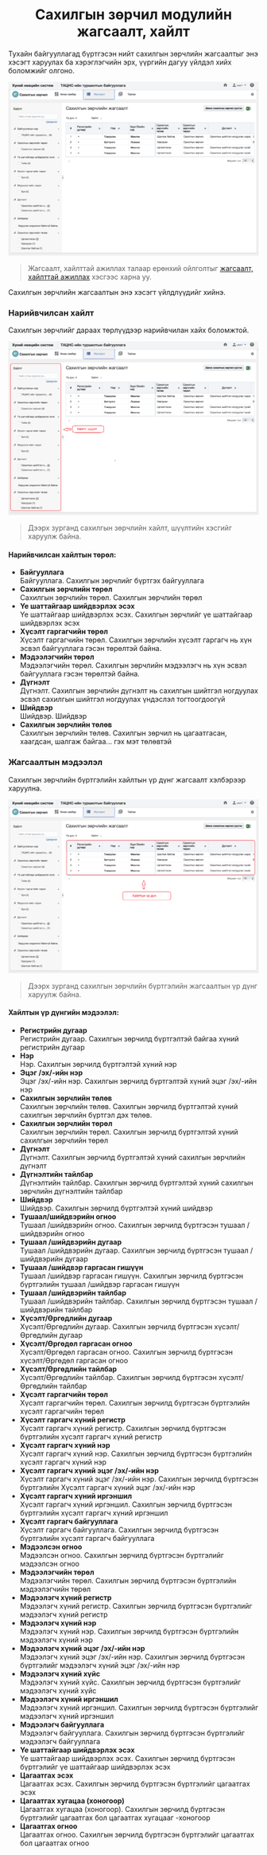 
<h1 align="center">Сахилгын зөрчил модулийн жагсаалт, хайлт</h1>

Тухайн байгууллагад бүртгэсэн нийт сахилгын зөрчлийн жагсаалтыг энэ хэсэгт харуулах ба хэрэглэгчийн эрх, үүргийн дагуу үйлдэл хийх боломжийг олгоно.

![](../assets/images/modules/disciplinaries/list.png)

> Жагсаалт, хайлттай ажиллах талаар ерөнхий ойлголтыг [жагсаалт, хайлттай ажиллах](how-it-works?id=_3-Жагсаалт-хайлттай-ажиллах) хэсгээс харна уу.

Сахилгын зөрчлийн жагсаалтын энэ хэсэгт үйлдлүүдийг хийнэ.

### Нарийвчилсан хайлт

Сахилгын зөрчлийг дараах төрлүүдээр нарийвчилан хайх боломжтой.

![](../assets/images/modules/disciplinaries/filter.png)

> Дээрх зурганд сахилгын зөрчлийн хайлт, шүүлтийн хэсгийг харуулж байна.

#### Нарийвчилсан хайлтын төрөл:

- **Байгууллага**
    <br>Байгууллага. Сахилгын зөрчлийг бүртгэх байгууллага 
- **Сахилгын зөрчлийн төрөл**
    <br>Сахилгын зөрчлийн төрөл. Сахилгын зөрчлийн төрөл
- **Үе шаттайгаар шийдвэрлэх эсэх**
    <br>Үе шаттайгаар шийдвэрлэх эсэх. Сахилгын зөрчлийг үе шаттайгаар шийдвэрлэх эсэх
- **Хүсэлт гаргагчийн төрөл**
    <br>Хүсэлт гаргагчийн төрөл. Сахилгын зөрчлийн хүсэлт гаргагч нь хүн эсвэл байгууллага гэсэн төрөлтэй байна.
- **Мэдээлэгчийн төрөл**
    <br>Мэдээлэгчийн төрөл. Сахилгын зөрчлийн мэдээлэгч нь хүн эсвэл байгууллага гэсэн төрөлтэй байна.
- **Дүгнэлт**
    <br>Дүгнэлт. Сахилгын зөрчлийн дүгнэлт нь сахилгын шийтгэл ногдуулах эсвэл сахилгын шийтгэл ногдуулах үндэслэл тогтоогдоогүй
- **Шийдвэр**
    <br>Шийдвэр. Шийдвэр
- **Сахилгын зөрчлийн төлөв**
    <br>Сахилгын зөрчлийн төлөв. Сахилгын зөрчил нь цагаатгасан, хаагдсан, шалгаж байгаа... гэх мэт төлөвтэй


### Жагсаалтын мэдээлэл

Сахилгын зөрчлийн бүртгэлийн хайлтын үр дүнг жагсаалт хэлбэрээр харуулна.

![](../assets/images/modules/disciplinaries/result.png)

> Дээрх зурганд сахилгын зөрчлийн бүртгэлийн жагсаалтын үр дүнг харуулж байна.

#### Хайлтын үр дүнгийн мэдээлэл:

- **Регистрийн дугаар**
    <br>Регистрийн дугаар. Сахилгын зөрчилд бүртгэлтэй байгаа хүний регистрийн дугаар
- **Нэр**
    <br>Нэр. Сахилгын зөрчилд бүртгэлтэй хүний нэр
- **Эцэг /эх/-ийн нэр**
    <br>Эцэг /эх/-ийн нэр. Сахилгын зөрчилд бүртгэлтэй хүний эцэг /эх/-ийн нэр
- **Сахилгын зөрчлийн төлөв**
    <br>Сахилгын зөрчлийн төлөв. Сахилгын зөрчилд бүртгэлтэй хүний сахилгын зөрчлийн бүртгэл дэх төлөв.
- **Сахилгын зөрчлийн төрөл**
    <br>Сахилгын зөрчлийн төрөл. Сахилгын зөрчилд бүртгэлтэй хүний сахилгын зөрчлийн төрөл
- **Дүгнэлт**
    <br>Дүгнэлт. Сахилгын зөрчилд бүртгэлтэй хүний сахилгын зөрчлийн дүгнэлт
- **Дүгнэлтийн тайлбар**
    <br>Дүгнэлтийн тайлбар. Сахилгын зөрчилд бүртгэлтэй хүний сахилгын зөрчлийн дүгнэлтийн тайлбар
- **Шийдвэр**
    <br>Шийдвэр. Сахилгын зөрчилд бүртгэлтэй хүний шийдвэр
- **Тушаал/шийдвэрийн огноо**
    <br>Тушаал /шийдвэрийн огноо. Сахилгын зөрчилд бүртгэсэн тушаал /шийдвэрийн огноо
- **Тушаал /шийдвэрийн дугаар**
    <br>Тушаал /шийдвэрийн дугаар. Сахилгын зөрчилд бүртгэсэн тушаал /шийдвэрийн дугаар
- **Тушаал /шийдвэр гаргасан гишүүн**
    <br>Тушаал /шийдвэр гаргасан гишүүн. Сахилгын зөрчилд бүртгэсэн  бүртгэлийн тушаал /шийдвэр гаргасан гишүүн
- **Тушаал /шийдвэрийн тайлбар**
    <br>Тушаал /шийдвэрийн тайлбар. Сахилгын зөрчилд бүртгэсэн тушаал /шийдвэрийн тайлбар
- **Хүсэлт/Өргөдлийн дугаар**
    <br>Хүсэлт/Өргөдлийн дугаар. Сахилгын зөрчилд бүртгэсэн хүсэлт/Өргөдлийн дугаар
- **Хүсэлт/Өргөдөл гаргасан огноо**
    <br>Хүсэлт/Өргөдөл гаргасан огноо. Сахилгын зөрчилд бүртгэсэн хүсэлт/Өргөдөл гаргасан огноо
- **Хүсэлт/Өргөдлийн тайлбар**
    <br>Хүсэлт/Өргөдлийн тайлбар. Сахилгын зөрчилд бүртгэсэн хүсэлт/Өргөдлийн тайлбар
- **Хүсэлт гаргагчийн төрөл**
    <br>Хүсэлт гаргагчийн төрөл. Сахилгын зөрчилд бүртгэсэн бүртгэлийн хүсэлт гаргагчийн төрөл
- **Хүсэлт гаргагч хүний регистр**
    <br>Хүсэлт гаргагч хүний регистр. Сахилгын зөрчилд бүртгэсэн бүртгэлийн хүсэлт гаргагч хүний регистр
- **Хүсэлт гаргагч хүний нэр**
    <br>Хүсэлт гаргагч хүний нэр. Сахилгын зөрчилд бүртгэсэн бүртгэлийн хүсэлт гаргагч хүний нэр
- **Хүсэлт гаргагч хүний эцэг /эх/-ийн нэр**
    <br>Хүсэлт гаргагч хүний эцэг /эх/-ийн нэр. Сахилгын зөрчилд бүртгэсэн бүртгэлийн Хүсэлт гаргагч хүний эцэг /эх/-ийн нэр
- **Хүсэлт гаргагч хүний иргэншил**
    <br>Хүсэлт гаргагч хүний иргэншил. Сахилгын зөрчилд бүртгэсэн бүртгэлийн хүсэлт гаргагч хүний иргэншил
- **Хүсэлт гаргагч байгууллага**
    <br>Хүсэлт гаргагч байгууллага. Сахилгын зөрчилд бүртгэсэн бүртгэлийн хүсэлт гаргагч байгууллага
- **Мэдээлсэн огноо**
    <br>Мэдээлсэн огноо. Сахилгын зөрчилд бүртгэсэн бүртгэлийг мэдээлсэн огноо
- **Мэдээлэгчийн төрөл**
    <br>Мэдээлэгчийн төрөл. Сахилгын зөрчилд бүртгэсэн бүртгэлийн мэдээлэгчийн төрөл
- **Мэдээлэгч хүний регистр**
    <br>Мэдээлэгч хүний регистр. Сахилгын зөрчилд бүртгэсэн бүртгэлийг мэдээлэгч хүний регистр
- **Мэдээлэгч хүний нэр**
    <br>Мэдээлэгч хүний нэр. Сахилгын зөрчилд бүртгэсэн бүртгэлийн мэдээлэгч хүний нэр
- **Мэдээлэгч хүний эцэг /эх/-ийн нэр**
    <br>Мэдээлэгч хүний эцэг /эх/-ийн нэр. Сахилгын зөрчилд бүртгэсэн бүртгэлийг мэдээлэгч хүний эцэг /эх/-ийн нэр
- **Мэдээлэгч хүний хүйс**
    <br>Мэдээлэгч хүний хүйс. Сахилгын зөрчилд бүртгэсэн бүртгэлийг мэдээлэгч хүний хүйс
- **Мэдээлэгч хүний иргэншил**
    <br>Мэдээлэгч хүний иргэншил. Сахилгын зөрчилд бүртгэсэн бүртгэлийг мэдээлэгч хүний иргэншил
- **Мэдээлэгч байгууллага**
    <br>Мэдээлэгч байгууллага. Сахилгын зөрчилд бүртгэсэн бүртгэлийг мэдээлэгч байгууллага
- **Үе шаттайгаар шийдвэрлэх эсэх**
    <br>Үе шаттайгаар шийдвэрлэх эсэх. Сахилгын зөрчилд бүртгэсэн бүртгэлийг үе шаттайгаар шийдвэрлэх эсэх
- **Цагаатгах эсэх**
    <br>Цагаатгах эсэх. Сахилгын зөрчилд бүртгэсэн бүртгэлийг цагаатгах эсэх   
- **Цагаатгах хугацаа (хоногоор)**
    <br>Цагаатгах хугацаа (хоногоор). Сахилгын зөрчилд бүртгэсэн бүртгэлийг цагаатгах бол цагаатгах хугацааг -хоногоор
- **Цагаатгах огноо**
    <br>Цагаатгах огноо. Сахилгын зөрчилд бүртгэсэн бүртгэлийг цагаатгах бол цагаатгах огноо